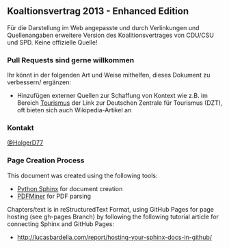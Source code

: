 Koaltionsvertrag 2013 - Enhanced Edition
----------------------------------------

Für die Darstellung im Web angepasste und durch Verlinkungen und Quellenangaben erweitere
Version des Koalitionsvertrages von CDU/CSU und SPD. Keine offizielle Quelle!

### Pull Requests sind gerne willkommen
Ihr könnt in der folgenden Art und Weise mithelfen, dieses Dokument zu verbessern/
ergänzen:

* Hinzufügen externer Quellen zur Schaffung von Kontext wie z.B. im Bereich 
  [Tourismus](http://holgerd77.github.io/koalitionsvertrag/1_wachstum/1_1_wirtschaft.html#tourismus)
  der Link zur Deutschen Zentrale für Tourismus (DZT), oft bieten sich auch Wikipedia-Artikel an


### Kontakt
[@HolgerD77](https://twitter.com/holgerd77)


### Page Creation Process
This document was created using the following tools:
* [Python Sphinx](http://sphinx-doc.org/) for document creation
* [PDFMiner](http://www.unixuser.org/~euske/python/pdfminer/) for PDF parsing

Chapters/text is in reStructuredText Format, using GitHub Pages for page
hosting (see gh-pages Branch) by following the following tutorial article
for connecting Sphinx and GitHub Pages:
* http://lucasbardella.com/report/hosting-your-sphinx-docs-in-github/

